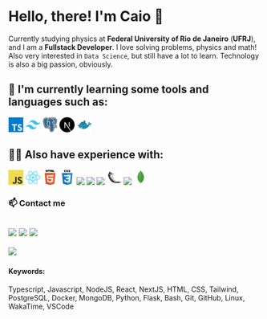 # Hello, there! I'm Caio 👋

  Currently studying physics at **Federal University of Rio de Janeiro** (**UFRJ**), and I am a **Fullstack Developer**.
  I love solving problems, physics and math! Also very interested in `Data Science`, but still have a lot to learn. Technology is also a big passion, obviously.
  
## 🌱 I'm currently learning some tools and languages such as: 
 <code><img height="30" src="https://raw.githubusercontent.com/devicons/devicon/master/icons/typescript/typescript-original.svg"></code>
  <code><img height="30" src="https://raw.githubusercontent.com/devicons/devicon/master/icons/tailwindcss/tailwindcss-plain.svg"></code>
  <code><img height="30" src="https://raw.githubusercontent.com/devicons/devicon/master/icons/postgresql/postgresql-original.svg"></code>
  <code><img height="30" src="https://raw.githubusercontent.com/devicons/devicon/master/icons/nextjs/nextjs-original.svg"></code>
  <code><img height="30" src="https://raw.githubusercontent.com/devicons/devicon/master/icons/docker/docker-original.svg"></code>



## 👨‍💻 Also have experience with:
 <code><img height="30" src="https://raw.githubusercontent.com/github/explore/80688e429a7d4ef2fca1e82350fe8e3517d3494d/topics/javascript/javascript.png"></code>
 <code><img height="30" src="https://raw.githubusercontent.com/devicons/devicon/master/icons/react/react-original.svg"></code>
 <code><img height="30" src="https://raw.githubusercontent.com/github/explore/80688e429a7d4ef2fca1e82350fe8e3517d3494d/topics/html/html.png"></code>
 <code><img height="30" src="https://raw.githubusercontent.com/github/explore/80688e429a7d4ef2fca1e82350fe8e3517d3494d/topics/css/css.png"></code>
 <code><img height="30" src="https://raw.githubusercontent.com/jmnote/z-icons/master/svg/git.svg"></code>
 <code><img height="30" src="https://raw.githubusercontent.com/jmnote/z-icons/master/svg/c.svg"></code>
 <code><img height="30" src="https://raw.githubusercontent.com/jmnote/z-icons/master/svg/python.svg"></code>
 <code><img height="30" src="https://raw.githubusercontent.com/devicons/devicon/master/icons/flask/flask-original.svg"></code>
 <code><img height="30" src="https://raw.githubusercontent.com/jmnote/z-icons/master/svg/bash.svg"></code>
 <code><img height="30" src="https://raw.githubusercontent.com/devicons/devicon/master/icons/mongodb/mongodb-original.svg"></code>

### 📫 Contact me

<a href="mailto:cencarnacaoq@gmail.com"><img src="https://img.shields.io/badge/GMAIL-cencarnacaoq%40gmail.com-%23D14836?style=for-the-badge&logo=gmail"></a>
<a href="https://www.linkedin.com/in/cencarnacaoq/"><img src="https://img.shields.io/badge/LinkedIn-0077B5?style=for-the-badge&logo=linkedin&logoColor=white"></a>
<a href="https://wakatime.com/@encarnacao"><img src="https://img.shields.io/badge/WakaTime-000000?style=for-the-badge&logo=WakaTime&logoColor=white"></a>
---

<img height="180" src="https://github-readme-stats.vercel.app/api?username=encarnacao&show_icons=true&theme=dracula">


#### Keywords:
Typescript, Javascript, NodeJS, React, NextJS, HTML, CSS, Tailwind, PostgreSQL, Docker, MongoDB, Python, Flask, Bash, Git, GitHub, Linux, WakaTime, VSCode

<!---
encarnacao/encarnacao is a ✨ special ✨ repository because its `README.md` (this file) appears on your GitHub profile.
You can click the Preview link to take a look at your changes.
--->

